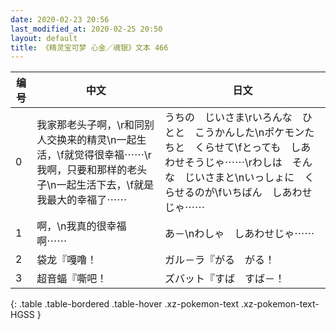```yaml
---
date: 2020-02-23 20:56
last_modified_at: 2020-02-25 20:50
layout: default
title: 《精灵宝可梦 心金／魂银》文本 466
---
```

| 编号 | 中文 | 日文 |
| ---- | ---- | ---- |
| 0 | 我家那老头子啊，\r和同别人交换来的精灵\n一起生活，\f就觉得很幸福⋯⋯\r我啊，只要和那样的老头子\n一起生活下去，\f就是我最大的幸福了⋯⋯ | うちの　じいさま\rいろんな　ひとと　こうかんした\nポケモンたちと　くらせて\fとっても　しあわせそうじゃ⋯⋯\rわしは　そんな　じいさまと\nいっしょに　くらせるのが\fいちばん　しあわせじゃ⋯⋯ |
| 1 | 啊，\n我真的很幸福啊⋯⋯ | あ－\nわしゃ　しあわせじゃ⋯⋯ |
| 2 | 袋龙『嘎噜！ | ガル－ラ『がる　がる！ |
| 3 | 超音蝠『嘶吧！ | ズバット『すば　すば－！ |
{: .table .table-bordered .table-hover .xz-pokemon-text .xz-pokemon-text-HGSS }